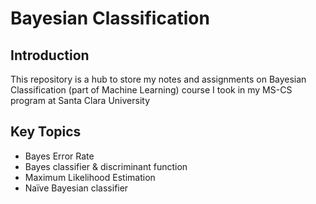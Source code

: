 # Bayesian Classification

## Introduction 
This repository is a hub to store my notes and assignments on Bayesian Classification (part of Machine Learning) course I took in my MS-CS program at Santa Clara University

## Key Topics 
* Bayes Error Rate 
* Bayes classifier & discriminant function
* Maximum Likelihood Estimation
* Naïve Bayesian classifier



